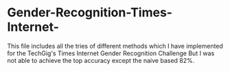 # Gender-Recognition-Times-Internet-
This file includes all the tries of different methods which I have implemented for the TechGig's Times Internet Gender Recognition Challenge
But I was not able to achieve the top accuracy except the naive based 82%.
